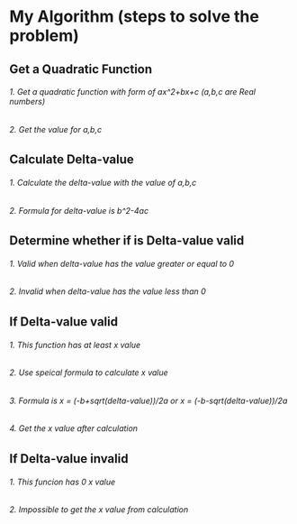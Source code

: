 # My Algorithm (steps to solve the problem)
## Get a Quadratic Function
###### 1. Get a quadratic function with form of ax^2+bx+c (a,b,c are Real numbers)
###### 2. Get the value for a,b,c
## Calculate Delta-value
###### 1. Calculate the delta-value with the value of a,b,c
###### 2. Formula for delta-value is b^2-4*a*c
## Determine whether if is Delta-value valid
###### 1. Valid when delta-value has the value greater or equal to 0 
###### 2. Invalid when delta-value has the value less than 0 
## If Delta-value valid
###### 1. This function has at least x value 
###### 2. Use speical formula to calculate x value
###### 3. Formula is x = (-b+sqrt(delta-value))/2a or x = (-b-sqrt(delta-value))/2a
###### 4. Get the x value after calculation
## If Delta-value invalid
###### 1. This funcion has 0 x value
###### 2. Impossible to get the x value from calculation